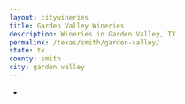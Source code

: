 ```yaml
---
layout: citywineries
title: Garden Valley Wineries
description: Wineries in Garden Valley, TX
permalink: /texas/smith/garden-valley/
state: tx
county: smith
city: garden valley
---
```

-
